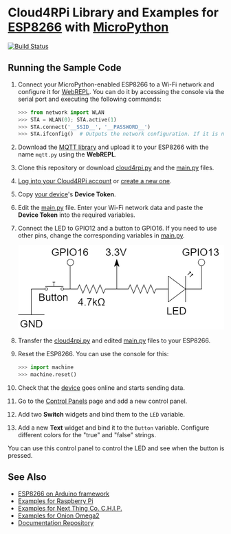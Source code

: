 # Cloud4RPi Library and Examples for [ESP8266](https://en.wikipedia.org/wiki/ESP8266) with [MicroPython](https://micropython.org/)

[![Build Status](https://travis-ci.org/cloud4rpi/cloud4rpi-esp8266-micropython.svg?branch=master)](https://travis-ci.org/cloud4rpi/cloud4rpi-esp8266-micropython)

## Running the Sample Code

1. Connect your MicroPython-enabled ESP8266 to a Wi-Fi network and configure it for [WebREPL](https://github.com/micropython/webrepl). You can do it by accessing  the console via the serial port and executing the following commands:

    ```python
    >>> from network import WLAN
    >>> STA = WLAN(0); STA.active(1)
    >>> STA.connect('__SSID__', '__PASSWORD__')
    >>> STA.ifconfig()  # Outputs the network configuration. If it is not valid, wait and re-execute
    ```

2. Download the [MQTT library](https://github.com/micropython/micropython-lib/blob/master/umqtt.simple/umqtt/simple.py) and upload it to your ESP8266 with the name `mqtt.py` using the **WebREPL**.
3. Clone this repository or download [cloud4rpi.py](cloud4rpi.py) and the [main.py](main.py) files.
4. [Log into your Cloud4RPi account](https://cloud4rpi.io/signin) or [create a new one](https://cloud4rpi.io/register).
5. Copy [your device](https://cloud4rpi.io/devices)'s **Device Token**.
4. Edit the [main.py](main.py) file. Enter your Wi-Fi network data and paste the **Device Token** into the required variables.
11. Connect the LED to GPIO12 and a button to GPIO16. If you need to use other pins, change the corresponding variables in [main.py](main.py).

    ![](hardware.png)

5. Transfer the [cloud4rpi.py](cloud4rpi.py) and edited [main.py](main.py) files to your ESP8266.
6. Reset the ESP8266. You can use the console for this:

    ```python
    >>> import machine
    >>> machine.reset()
    ```

8. Check that the [device](https://cloud4rpi.io/devices) goes online and starts sending data.
9. Go to the [Control Panels](https://cloud4rpi.io/control-panels/) page and add a new control panel.
10. Add two **Switch** widgets and bind them to the `LED` variable.
11. Add a new **Text** widget and bind it to the `Button` variable. Configure different colors for the "true" and "false" strings.

You can use this control panel to control the LED and see when the button is pressed.



## See Also

* [ESP8266 on Arduino framework](https://github.com/cloud4rpi/cloud4rpi-esp-arduino)
* [Examples for Raspberry Pi](https://github.com/cloud4rpi/cloud4rpi-raspberrypi-python)
* [Examples for Next Thing Co. C.H.I.P.](https://github.com/cloud4rpi/cloud4rpi-chip-python)
* [Examples for Onion Omega2](https://github.com/cloud4rpi/cloud4rpi-omega2-python)
* [Documentation Repository](https://github.com/cloud4rpi/docs)
